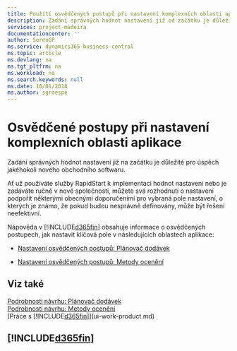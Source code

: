 ```yaml
---
title: Použítí osvědčených postupů při nastavení komplexních oblasti aplikace | Microsoft Docs
description: Zadání správných hodnot nastavení již od začátku je důležité pro úspěch jakéhokoli nového obchodního softwaru.
services: project-madeira
documentationcenter: ''
author: SorenGP
ms.service: dynamics365-business-central
ms.topic: article
ms.devlang: na
ms.tgt_pltfrm: na
ms.workload: na
ms.search.keywords: null
ms.date: 10/01/2018
ms.author: sgroespe
---
```

# <a name="set-up-complex-application-areas-using-best-practices"></a>Osvědčené postupy při nastavení komplexních oblasti aplikace
Zadání správných hodnot nastavení již na začátku je důležité pro úspěch jakéhokoli nového obchodního softwaru.  

 Ať už používáte služby RapidStart k implementaci hodnot nastavení nebo je zadáváte ručně v nové společnosti, můžete svá rozhodnutí o nastavení podpořit některými obecnými doporučeními pro vybraná pole nastavení, o kterých je známo, že pokud budou nesprávně definovány, může být řešení neefektivní.  

 Nápověda v [!INCLUDE[d365fin](includes/d365fin_md.md)] obsahuje informace o osvědčených postupech, jak nastavit klíčová pole v následujících oblastech aplikace:  

-   [Nastavení osvědčených postupů: Plánovač dodávek](setup-best-practices-supply-planning.md)  

-   [Nastavení osvědčených postupů: Metody ocenění](setup-best-practices-costing-method.md)  

## <a name="see-also"></a>Viz také  
[Podrobnosti návrhu: Plánovač dodávek](design-details-supply-planning.md)   
[Podrobnosti návrhu: Metody ocenění](design-details-costing-methods.md)  
[Práce s [!INCLUDE[d365fin](includes/d365fin_md.md)]](ui-work-product.md)

## [!INCLUDE[d365fin](includes/free_trial_md.md)]  
 
